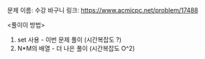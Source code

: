 문제 이름: 수강 바구니
링크: https://www.acmicpc.net/problem/17488

<풀이이 방법>
1. set 사용 - 이번 문제 풀이 (시간복잡도 ?)
2. N*M의 배열 - 더 나은 풀이 (시간복잡도 O^2)

